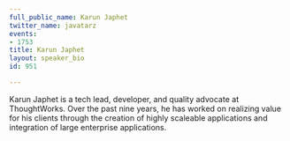 ```yaml
---
full_public_name: Karun Japhet
twitter_name: javatarz
events:
- 1753
title: Karun Japhet
layout: speaker_bio
id: 951

---
```

Karun Japhet is a tech lead, developer, and quality advocate at ThoughtWorks. Over the past nine years, he has worked on realizing value for his clients through the creation of highly scaleable applications and integration of large enterprise applications.